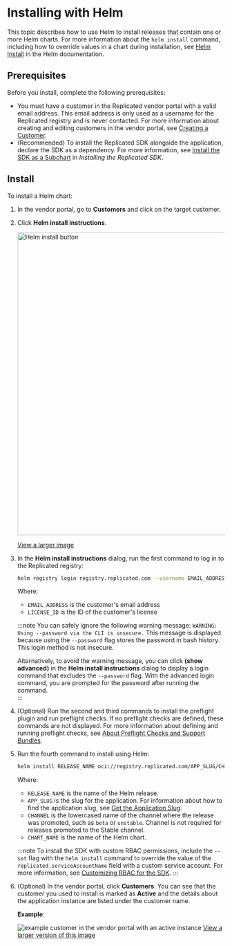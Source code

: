 # Installing with Helm

This topic describes how to use Helm to install releases that contain one or more Helm charts. For more information about the `helm install` command, including how to override values in a chart during installation, see [Helm Install](https://helm.sh/docs/helm/helm_install/) in the Helm documentation.

## Prerequisites

Before you install, complete the following prerequisites:

* You must have a customer in the Replicated vendor portal with a valid email address. This email address is only used as a username for the Replicated registry and is never contacted. For more information about creating and editing customers in the vendor portal, see [Creating a Customer](/vendor/releases-creating-customer).
* (Recommended) To install the Replicated SDK alongside the application, declare the SDK as a dependency. For more information, see [Install the SDK as a Subchart](replicated-sdk-installing#install-the-sdk-as-a-subchart) in _Installing the Replicated SDK_.

## Install

To install a Helm chart:

1. In the vendor portal, go to **Customers** and click on the target customer.

1. Click **Helm install instructions**.

     <img alt="Helm install button" src="/images/helm-install-button.png" width="700px"/>

     [View a larger image](/images/helm-install-button.png)

1. In the **Helm install instructions** dialog, run the first command to log in to the Replicated registry:

     ```bash
     helm registry login registry.replicated.com --username EMAIL_ADDRESS --password LICENSE_ID
     ```
     Where:
     * `EMAIL_ADDRESS` is the customer's email address
     * `LICENSE_ID` is the ID of the customer's license

     :::note
     You can safely ignore the following warning message: `WARNING: Using --password via the CLI is insecure.` This message is displayed because using the `--password` flag stores the password in bash history. This login method is not insecure.

     Alternatively, to avoid the warning message, you can click **(show advanced)** in the **Helm install instructions** dialog to display a login command that excludes the `--password` flag. With the advanced login command, you are prompted for the password after running the command.  
     :::

1. (Optional) Run the second and third commands to install the preflight plugin and run preflight checks. If no preflight checks are defined, these commands are not displayed. For more information about defining and running preflight checks, see [About Preflight Checks and Support Bundles](preflight-support-bundle-about).

1. Run the fourth command to install using Helm:

     ```bash
     helm install RELEASE_NAME oci://registry.replicated.com/APP_SLUG/CHANNEL/CHART_NAME
     ```
     Where:
     * `RELEASE_NAME` is the name of the Helm release.
     * `APP_SLUG` is the slug for the application. For information about how to find the application slug, see [Get the Application Slug](/vendor/vendor-portal-manage-app#slug).
     * `CHANNEL` is the lowercased name of the channel where the release was promoted, such as `beta` or `unstable`. Channel is not required for releases promoted to the Stable channel.
     * `CHART_NAME` is the name of the Helm chart.

     :::note
     To install the SDK with custom RBAC permissions, include the `--set` flag with the `helm install` command to override the value of the `replicated.serviceAccountName` field with a custom service account. For more information, see [Customizing RBAC for the SDK](/vendor/replicated-sdk-customizing#customize-rbac-for-the-sdk).
     :::

1. (Optional) In the vendor portal, click **Customers**. You can see that the customer you used to install is marked as **Active** and the details about the application instance are listed under the customer name. 

     **Example**:

     ![example customer in the vendor portal with an active instance](/images/sdk-customer-active-example.png)
     [View a larger version of this image](/images/sdk-customer-active-example.png)